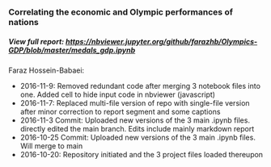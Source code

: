 ### Correlating the economic and Olympic performances of nations

##### View full report: https://nbviewer.jupyter.org/github/farazhb/Olympics-GDP/blob/master/medals_gdp.ipynb

Faraz Hossein-Babaei:
- 2016-11-9: Removed redundant code after merging 3 notebook files into one. Added cell to hide input code in nbviewer (javascript)
- 2016-11-7: Replaced multi-file version of repo with single-file version after minor correction to report segment and some captions
- 2016-11-3  Commit: Uploaded new versions of the 3 main .ipynb files. directly edited the main branch. Edits include mainly markdown report
- 2016-10-25 Commit: Uploaded new versions of the 3 main .ipynb files. Will merge to main
- 2016-10-20: Repository initiated and the 3 project files loaded thereupon

